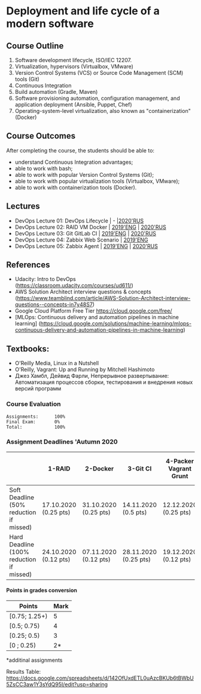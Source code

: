 ﻿# Deployment and life cycle of a modern software

## Course Outline
1. Software development lifecycle, ISO/IEC 12207.
2. Virtualization, hypervisors (Virtualbox, VMware)
3. Version Control Systems (VCS) or Source Code Management (SCM) tools (Git)
4. Continuous Integration
5. Build automation (Gradle, Maven)
6. Software provisioning automation, configuration management, and application deployment (Ansible, Puppet, Chef)
7. Operating-system-level virtualization, also known as "containerization" (Docker)


## Course Outcomes
After completing the course, the students should be able to:
- understand Continuous Integration advantages;
- able to work with bash;
- able to work with popular Version Control Systems (Git);
- able to work with popular virtualization tools (Virtualbox, VMware);
- able to work with containerization tools (Docker).

## Lectures
- DevOps Lecture 01: DevOps Lifecycle | - |[2020'RUS](https://www.youtube.com/watch?v=BD2BxNY6F58) 
- DevOps Lecture 02: RAID VM Docker | [2019'ENG](https://www.youtube.com/watch?v=lOhF1R2QrkU) | [2020'RUS](https://www.youtube.com/watch?v=BC19Gl2u4wc)
- DevOps Lecture 03: Git GitLab CI | [2019'ENG](https://www.youtube.com/watch?v=NILYhfa35vs) | [2020'RUS](https://www.youtube.com/watch?v=S85in_KPPnY)
- DevOps Lecture 04: Zabbix Web Scenario | [2019'ENG](https://www.youtube.com/watch?v=Qe9_KXIAW98)
- DevOps Lecture 05: Zabbix Agent | [2019'ENG](https://www.youtube.com/watch?v=uUteBUB85_A) | [2020'RUS](https://youtu.be/Ak9VbVCpkjk)

## References
- Udacity: Intro to DevOps (https://classroom.udacity.com/courses/ud611/)
- AWS Solution Architect interview questions & concepts (https://www.teamblind.com/article/AWS-Solution-Architect-interview-questions--concepts-in7y48S7)
- Google Cloud Platform Free Tier https://cloud.google.com/free/
- [MLOps: Continuous delivery and automation pipelines in machine learning]  (https://cloud.google.com/solutions/machine-learning/mlops-continuous-delivery-and-automation-pipelines-in-machine-learning)

## Textbooks:

* O'Reilly Media, Linux in a Nutshell
* O'Reilly, Vagrant: Up and Running by Mitchell Hashimoto
* Джез Хамбл, Дейвид Фарли, Непрерывное развертывание: Автоматизация процессов сборки, тестирования и внедрения новых версий программ

### Course Evaluation
```
Assignments:      100%
Final Exam:       0%
Total:            100%

```

### Assignment Deadlines 'Autumn 2020

|                                          |  1-RAID | 2-Docker | 3-Git CI | 4-Packer Vagrant Grunt | 5-Zabbix (Web Scenario) | 6-Zabbix (Agen SMART) (Additional) |
| ---------------------------------------- | --- | --- | --- | --- | --- | --- |
| Soft Deadline (50% reduction if missed)  | 17.10.2020 (0.25 pts)| 31.10.2020 (0.25 pts)| 14.11.2020 (0.5 pts) | 12.12.2020 (0.25 pts) |  (0.25 pts) Till Exam |  (0.25 pts) Till Exam |
| Hard Deadline (100% reduction if missed) | 24.10.2020 (0.12 pts) | 07.11.2020 (0.12 pts) | 28.11.2020 (0.25 pts) | 19.12.2020 (0.12 pts) |  (0.25 pts) Till Exam | (0.25 pts) Till Exam |


#### Points in grades conversion
|Points | Mark |
| ------- |------|
|[0.75; 1.25+) | 5 |
|[0.5; 0.75) | 4 |
| [0.25; 0.5) | 3 |
| [0 ; 0.25) | 2* |

*additinal assignments


Results Table:
https://docs.google.com/spreadsheets/d/142OfUxdETL0uAzcBKUb6tBWbU5ZsCC3aw1Y3sYdQ95I/edit?usp=sharing
